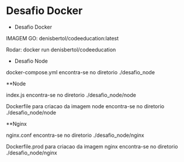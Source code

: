 # Desafio Docker

* Desafio Docker

IMAGEM GO: denisbertol/codeeducation:latest

Rodar: docker run denisbertol/codeeducation

* Desafio Node

docker-compose.yml encontra-se no diretorio ./desafio_node

**Node

index.js encontra-se no diretorio ./desafio_node/node

Dockerfile para criacao da imagem node encontra-se no diretorio ./desafio_node/node

**Nginx

nginx.conf encontra-se no diretorio ./desafio_node/nginx

Dockerfile.prod para criacao da imagem nginx encontra-se no diretorio ./desafio_node/nginx

